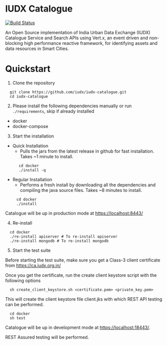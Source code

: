 # IUDX Catalogue

[![Build Status](https://travis-ci.org/rbccps-iisc/iudx-catalogue.svg?branch=master)](https://travis-ci.org/rbccps-iisc/iudx-catalogue)

An Open Source implementation of India Urban Data Exchange (IUDX) Catalogue Service and Search APIs using Vert.x, an event driven and non-blocking high performance reactive framework, for identifying assets and data resources in Smart Cities.

Quickstart
========== 

1. Clone the repository
```
  git clone https://github.com/iudx/iudx-catalogue.git
  cd iudx-catalogue
```
2. Please install the following dependencies manually or run `./requirements`, skip if already installed

  - docker
  - docker-compose
  
3. Start the installation
  * Quick Installation
    - Pulls the jars from the latest release in github for fast installation. Takes ~1 minute to install. 
```
      cd docker
      ./install -q
```
  * Regular Installation
    - Performs a fresh install by downloading all the dependencies and compiling the java source files. Takes ~8 minutes to install.
 ```
      cd docker
      ./install
 ```
Catalogue will be up in production mode at <https://localhost:8443/>

4. Re-install
```
  cd docker
  ./re-install apiserver # To re-install apiserver
  ./re-install mongodb # To re-install mongodb
```
5. Start the test suite

Before starting the test suite, make sure you get a Class-3 client certificate from <https://ca.iudx.org.in/>
 
Once you get the certificate, run the create client keystore script with the following options
```
  sh create_client_keystore.sh <certificate.pem> <private_key.pem>
```
This will create the client keystore file client.jks with which REST API testing can be performed. 
```
  cd docker
  sh test
```
Catalogue will be up in development mode at <https://localhost:18443/>. 

REST Assured testing will be performed. 
